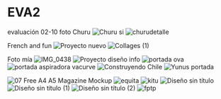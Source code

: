 # EVA2
evaluación 02-10
foto Churu
![Churu si](https://github.com/user-attachments/assets/22068238-5b69-4e81-99e0-0a053719b296)
![churudetalle](https://github.com/user-attachments/assets/1b8d9ea1-9f8a-4f4d-bfd8-f25ec6c1816e)

French and fun
![Proyecto nuevo](https://github.com/user-attachments/assets/6846097f-4a92-4d8a-8137-1a719f95dee2)
![Collages (1)](https://github.com/user-attachments/assets/7d1bba10-ca86-4149-be70-93d9c10c0ad6)

Foto mía
![IMG_0438](https://github.com/user-attachments/assets/f3485155-2b8a-48c6-8596-06164c373cf0)
![Proyecto diseño info](https://github.com/user-attachments/assets/d16cc938-6317-487e-ba61-7baacb4f370d)
![portada ova](https://github.com/user-attachments/assets/b0080fe0-69f0-4b7f-a314-0fa60c1dcfca)
![portada aspiradora vacurve](https://github.com/user-attachments/assets/43a6f094-3a13-4b53-aaa8-1699652c445b)
![Construyendo Chile](https://github.com/user-attachments/assets/3f37340a-7b98-4b4b-8a69-b2b890ce85a4)
![Yunus portada](https://github.com/user-attachments/assets/84110427-7ced-4072-b50d-ce1276715225)

![07 Free A4 A5 Magazine Mockup](https://github.com/user-attachments/assets/8117c73e-8309-4ce3-9c9a-aa5700edc9fd)
![equita](https://github.com/user-attachments/assets/db390c11-7747-4bcc-a957-49f0c9f4edb7)
![kitu](https://github.com/user-attachments/assets/8e472bcf-6c82-4453-b745-99dc49be525a)
![Diseño sin título](https://github.com/user-attachments/assets/ad28136e-2064-44aa-9cd6-a21b0202ce56)
![Diseño sin título (1)](https://github.com/user-attachments/assets/80b22cc6-f07c-4534-bb9d-6e6cd5e956fc)
![Diseño sin título (2)](https://github.com/user-attachments/assets/0abeb733-c8a2-436a-9c77-f9f82f4a08f1)
![fptp](https://github.com/user-attachments/assets/b7b800d6-affa-47ac-9451-edc891a769b6)


